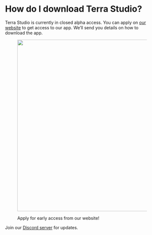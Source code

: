 # How do I download Terra Studio?

Terra Studio is currently in closed alpha access.  You can apply on [our website](https://www.letsterra.com/) to get access to our app. We’ll send you details on how to download the app.&#x20;

<figure><img src="../.gitbook/assets/image (6) (1).png" alt="" width="563"><figcaption><p>Apply for early access from our website!</p></figcaption></figure>

Join our [Discord server](https://discord.gg/XfrWb3P6) for updates.
